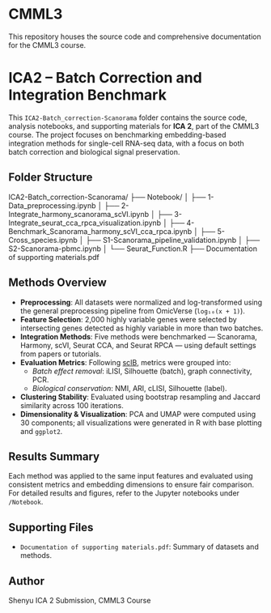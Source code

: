 # CMML3
This repository houses the source code and comprehensive documentation for the CMML3 course.

# ICA2 – Batch Correction and Integration Benchmark

This `ICA2-Batch_correction-Scanorama` folder contains the source code, analysis notebooks, and supporting materials for **ICA 2**, part of the CMML3 course. The project focuses on benchmarking embedding-based integration methods for single-cell RNA-seq data, with a focus on both batch correction and biological signal preservation.

##  Folder Structure
ICA2-Batch_correction-Scanorama/
├── Notebook/
│ ├── 1-Data_preprocessing.ipynb
│ ├── 2-Integrate_harmony_scanorama_scVI.ipynb
│ ├── 3-Integrate_seurat_cca_rpca_visualization.ipynb
│ ├── 4-Benchmark_Scanorama_harmony_scVI_cca_rpca.ipynb
│ ├── 5-Cross_species.ipynb
│ ├── S1-Scanorama_pipeline_validation.ipynb
│ ├── S2-Scanorama-pbmc.ipynb
│ └── Seurat_Function.R
├── Documentation of supporting materials.pdf


## Methods Overview

- **Preprocessing**: All datasets were normalized and log-transformed using the general preprocessing pipeline from OmicVerse (`log₁₀(x + 1)`).
- **Feature Selection**: 2,000 highly variable genes were selected by intersecting genes detected as highly variable in more than two batches.
- **Integration Methods**: Five methods were benchmarked — Scanorama, Harmony, scVI, Seurat CCA, and Seurat RPCA — using default settings from papers or tutorials.
- **Evaluation Metrics**: Following [scIB](https://github.com/theislab/scib), metrics were grouped into:
  - *Batch effect removal*: iLISI, Silhouette (batch), graph connectivity, PCR.
  - *Biological conservation*: NMI, ARI, cLISI, Silhouette (label).
- **Clustering Stability**: Evaluated using bootstrap resampling and Jaccard similarity across 100 iterations.
- **Dimensionality & Visualization**: PCA and UMAP were computed using 30 components; all visualizations were generated in R with base plotting and `ggplot2`.

## Results Summary

Each method was applied to the same input features and evaluated using consistent metrics and embedding dimensions to ensure fair comparison. For detailed results and figures, refer to the Jupyter notebooks under `/Notebook`.

##  Supporting Files

- `Documentation of supporting materials.pdf`: Summary of datasets and methods.

## Author

Shenyu
ICA 2 Submission, CMML3 Course

